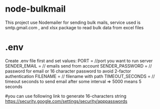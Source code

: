 # node-bulkmail
This project use Nodemailer for sending bulk mails, service used is smtp.gmail.com , and xlsx package to read bulk data from excel files
# .env
Create .env file first and set values:
PORT = //port you want to run server
SENDER_EMAIL = // emails send from account
SENDER_PASSWORD = // password for email or 16 character password to avoid 2-factor authentication
FILENAME = // filename with path 
TIMEOUT_SECONDS = // timeout seconds to send email after some interval => 5000 means 5 seconds

#you can use following link to generate 16-characters string
https://security.google.com/settings/security/apppasswords
